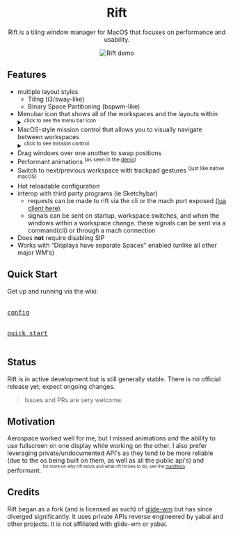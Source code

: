 <div align="center">

# Rift
  <p>Rift is a tiling window manager for MacOS that focuses on performance and usability. </p>
  <img src="assets/demo.gif" alt="Rift demo" />
</div>


## Features
- multiple layout styles
  - Tiling (i3/sway-like)
  - Binary Space Partitioning (bspwm-like)
- Menubar icon that shows all of the workspaces and the layouts within <details> <summary><sup>click to see the menu bar icon</sup></summary><img src="assets/menubar.png" alt="Rift menu bar icon" /></details>
- MacOS-style mission control that allows you to visually navigate between workspaces <details><summary><sup>click to see mission control</sup></summary><img src="assets/mission_control.png" alt="Rift Mission Control view" /></details>
- Drag windows over one another to swap positions
- Performant animations <sup>(as seen in the [demo](#rift))</sup>
- Switch to next/previous workspace with trackpad gestures <sup>(just like native macOS)</sup>
- Hot reloadable configuration
- interop with third party programs (ie Sketchybar)
  - requests can be made to rift via the cli or the mach port exposed [(lua client here)](https://github.com/acsandmann/rift.lua)
  - signals can be sent on startup, workspace switches, and when the windows within a workspace change. these signals can be sent via a command(cli) or through a mach connection
- Does **not** require disabling SIP
- Works with “Displays have separate Spaces” enabled (unlike all other major WM's)

## Quick Start
Get up and running via the wiki:
<br>

[<kbd><br>config<br></kbd>][config_link]

[<kbd><br>quick start<br></kbd>][quick_start]
<br>

## Status
Rift is in active development but is still generally stable. There is no official release yet; expect ongoing changes.

> Issues and PRs are very welcome.

## Motivation
Aerospace worked well for me, but I missed animations and the ability to use fullscreen on one display while working on the other. I also prefer leveraging private/undocumented API's as they tend to be more reliable (due to the os being built on them, as well as all the public api's) and performant.
<sup><sup>for more on why rift exists and what rift thrives to do, see the [manifesto](manifesto.md)</sup></sup>


## Credits
Rift began as a fork (and is licensed as such) of <a href="https://github.com/glide-wm/glide">glide-wm</a> but has since diverged significantly. It uses private APIs reverse engineered by yabai and other projects. It is not affiliated with glide-wm or yabai.


<!---------------------------------------------------------------------------->

[config_link]: https://github.com/acsandmann/rift/wiki/Config
[quick_start]: https://github.com/acsandmann/rift/wiki/Quick-Start
